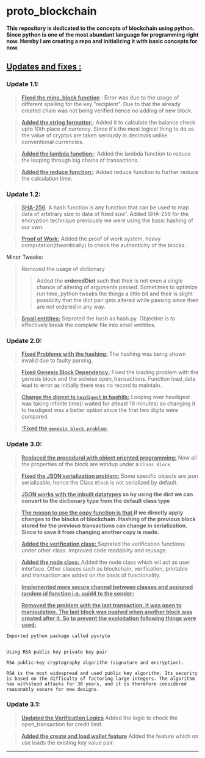 # proto_blockchain

__This repository is dedicated to the concepts of blockchain using python. Since python is one of the most abundant language for programming right now. Hereby I am creating a repo and initializing it with basic concepts for now.__


## __<u>Updates and fixes :</u>__

### __Update 1.1:__

><u>__Fixed the mine_block function__</u>
: Error was due to the usage of different spelling for the key "recipient". Due to that the already created chain was not being verified hence no adding of new block.

><u>__Added the string formatter:__</u>:
Added it to calculate the balance check upto 10th place of currency. Since it's the most logical thing to do as the value of cryptos are taken seriously in decimals unlike conventional currencies. 

><u>__Added the lambda function:__</u>:
Added the lambda function to reduce the looping through big chains of transactions.

><u>__Added the reduce function:__</u>:
Added reduce function to further reduce the calculation time.


### __Update 1.2:__

><u>__SHA-256__</u>:
A hash function is any function that can be used to map data of arbitrary size to data of fixed size¹. Added SHA-256 for the encryption technique previously we were using the basic hashing of our own.

><u>__Proof of Work:__</u>
Added the proof of work system, heavy computation(theoritically) to check the authenticity of the blocks.

Minor Tweaks:
>Removed the usage of dictionary
>>Added the   __orderedDict__  such that their is not even a single chance of altering of arguments passed. Sometimes to optimize run time, python tweaks the things a little bit and their is slight possiblity that the dict pair gets altered while passing since their are not ordered in any way.

><u>__Small entitites:__</u>
Seprated the hash as hash.py. Objective is to effectively break the complete file into small entitites.

### __Update 2.0:__

><u>__Fixed Problems with the hashing:__</u>
The hashing was being shown invalid due to faulty parsing.

><u>__Fixed Genesis Block Dependency:__</u>
Fixed the loading problem with the genesis block and the sidwise open_transactions. Function load_data lead to error as initially there was no record to maintain.

><u>__Change the digest to `hexdigest` in hashlib:__</u>
Looping over hexdigest was taking infinite time(I waited for atleast 19 minutes) so changing it to hexdigest was a better option since the first two digits were compared.


><u>__'Fixed the `genesis block problem`:__</u>


### __Update 3.0:__

> <u>__Replaced the procedural with object oriented programming:__</u>
Now all the properties of the block are windup under a ```Class Block```.

> <u>__Fixed the JSON serialization problem:__</u>
Some specific objects are json serializable, hence the Class ```Block``` is not serialized by default.

> <u>__JSON works with the inbuilt datatypes</u> so by using the __dict__ we can convert to the dictionary type from the default class type__

> __<u>The reason to use the copy function is that </u> if we directly apply changes to the blocks of blockchain. Hashing of the previous block stored for the previous transactions can change in serialization. Since to save it from changing another copy is made.__

><u> __Added the verification class:__ </u>Seprated the verification functions under other class. Improved code readablity and reusage.

><u> __Added the node class:__ </u>Added the node class which wil act as user interface. Other classes such as blockchain, verification, printable and transaction are added on the basis of functionality.

><u>__Implemented more secure channel between classes and assigned random id function i.e. uuid4 to the sender:__</u>

><u> __Removed the problem with the last transaction. It was open to manipulation. The last block was pushed when another block was created after it. So to prevent the exploitation following things were used:__</u>

```text
Imported python package called pycryto


Using RSA public key private key pair

RSA public-key cryptography algorithm (signature and encryption).

RSA is the most widespread and used public key algorithm. Its security is based on the difficulty of factoring large integers. The algorithm has withstood attacks for 30 years, and it is therefore considered reasonably secure for new designs.
```

### __Update 3.1:__
><u>__Updated the Verification Logics__</u>
Added the logic to check the open_transaction for credit limit.

><u>__Added the create and load wallet feature__</u>
Added the feature which on use loads the existing key value pair.

---

